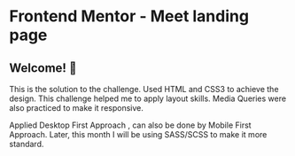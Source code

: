 # Frontend Mentor - Meet landing page



## Welcome! 👋

This is the solution to the challenge. Used HTML and CSS3 to achieve the design. This challenge helped me to apply layout skills. Media Queries were also practiced to make it responsive. 

Applied Desktop First Approach , can also be done by Mobile First Approach. Later, this month I will be using SASS/SCSS to make it more standard. 